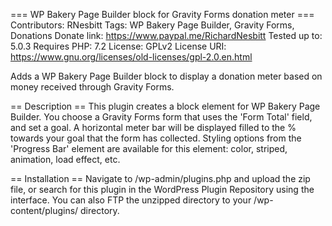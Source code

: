 === WP Bakery Page Builder block for Gravity Forms donation meter ===
Contributors: RNesbitt
Tags: WP Bakery Page Builder, Gravity Forms, Donations
Donate link: https://www.paypal.me/RichardNesbitt
Tested up to: 5.0.3
Requires PHP: 7.2
License: GPLv2
License URI: https://www.gnu.org/licenses/old-licenses/gpl-2.0.en.html

Adds a WP Bakery Page Builder block to display a donation meter based on money received through Gravity Forms.

== Description ==
This plugin creates a block element for WP Bakery Page Builder. You choose a Gravity Forms form that uses the \'Form Total\' field, and set a goal. A horizontal meter bar will be displayed filled to the % towards your goal that the form has collected. Styling options from the \'Progress Bar\' element are available for this element: color, striped, animation, load effect, etc.

== Installation ==
Navigate to /wp-admin/plugins.php and upload the zip file, or search for this plugin in the WordPress Plugin Repository using the interface. You can also FTP the unzipped directory to your /wp-content/plugins/ directory.